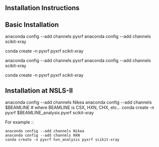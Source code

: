 Installation Instructions
-------------------------

Basic Installation
------------------

anaconda config --add channels pyxrf
anaconda config --add channels scikit-xray

conda create -n pyxrf pyxrf scikit-xray

anaconda config --add channels pyxrf
anaconda config --add channels scikit-xray

conda create -n pyxrf pyxrf scikit-xray

Installation at NSLS-II
-----------------------

anaconda config --add channels Nikea
anaconda config --add channels $BEAMLINE # where BEAMLINE is CSX, HXN, CHX, etc...
conda create -n pyxrf $BEAMLINE_analysis pyxrf scikit-xray

For example ::

    anaconda config --add channels Nikea
    anaconda config --add channels HXN
    conda create -n pyxrf hxn_analysis pyxrf scikit-xray
